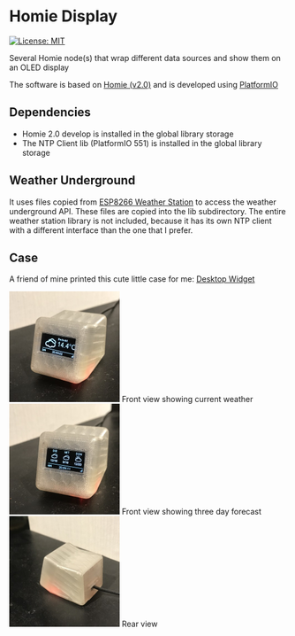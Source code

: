 # Homie Display

[![License: MIT](https://img.shields.io/badge/License-MIT-yellow.svg)](https://opensource.org/licenses/MIT)

Several Homie node(s) that wrap different data sources and show them on an OLED display

The software is based on [Homie (v2.0)](https://github.com/marvinroger/homie-esp8266) and is developed using [PlatformIO](https://github.com/platformio)

## Dependencies
* Homie 2.0 develop is installed in the global library storage
* The NTP Client lib (PlatformIO 551) is installed in the global library storage

## Weather Underground
It uses files copied from [ESP8266 Weather Station](https://github.com/squix78/esp8266-weather-station) to access the weather underground API. These files are copied into the lib subdirectory. The entire weather station library is not included, because it has its own NTP client with a different interface than the one that I prefer.

## Case
A friend of mine printed this cute little case for me: [Desktop Widget](https://www.thingiverse.com/thing:857858/#files)

<img src="./images/Case_Front1.jpg" height="200">
Front view showing current weather

<img src="./images/Case_Front2.jpg" height="200">
Front view showing three day forecast

<img src="./images/Case_Rear.jpg" height="200">
Rear view
